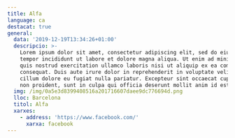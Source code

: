 ```yaml
---
title: Alfa
language: ca
destacat: true
general:
  data: '2019-12-19T13:34:26+01:00'
  descripcio: >-
    Lorem ipsum dolor sit amet, consectetur adipiscing elit, sed do eiusmod
    tempor incididunt ut labore et dolore magna aliqua. Ut enim ad minim veniam,
    quis nostrud exercitation ullamco laboris nisi ut aliquip ex ea commodo
    consequat. Duis aute irure dolor in reprehenderit in voluptate velit esse
    cillum dolore eu fugiat nulla pariatur. Excepteur sint occaecat cupidatat
    non proident, sunt in culpa qui officia deserunt mollit anim id est laborum.
  img: /img/0a5e3d8399408516a201716607daee9dc776694d.png
  lloc: Barcelona
  titol: Alfa
  xarxes:
    - address: 'https://www.facebook.com/'
      xarxa: facebook
---
```


